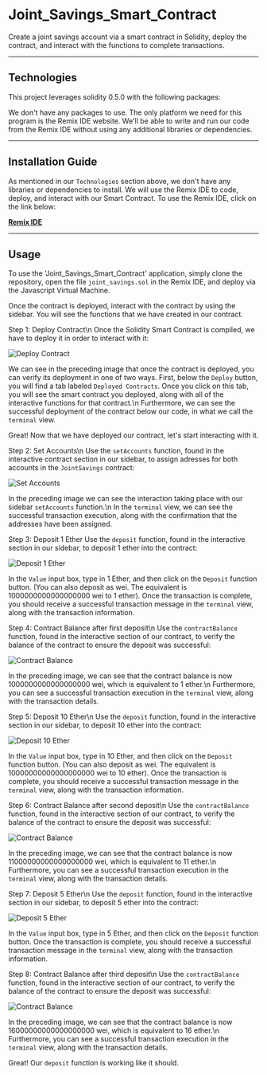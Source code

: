 # Joint_Savings_Smart_Contract
Create a joint savings account via a smart contract in Solidity, deploy the contract, and interact with the functions to complete transactions.

---

## Technologies

This project leverages solidity 0.5.0 with the following packages:

We don't have any packages to use. The only platform we need for this program is the Remix IDE website. We'll be able to write and run our code from the Remix IDE without using any additional libraries or dependencies. 

---

## Installation Guide

As mentioned in our `Technologies` section above, we don't have any libraries or dependencies to install. We will use the Remix IDE to code, deploy, and interact with our Smart Contract. 
To use the Remix IDE, click on the link below:

**[Remix IDE](https://remix.ethereum.org/)**

---

## Usage

To use the 'Joint_Savings_Smart_Contract' application, simply clone the repository, open the file `joint_savings.sol` in the Remix IDE, and deploy via the Javascript Virtual Machine.

Once the contract is deployed, interact with the contract by using the sidebar. You will see the functions that we have created in our contract. 

Step 1: Deploy Contract\n
Once the Solidity Smart Contract is compiled, we have to deploy it in order to interact with it:

![Deploy Contract](Execution_Results/one_deploy_contract.png)

We can see in the preceding image that once the contract is deployed, you can verify its deployment in one of two ways. First, below the `Deploy` button, you will find a tab labeled `Deployed Contracts`. Once you click on this tab, you will see the smart contract you deployed, along with all of the interactive functions for that contract.\n 
Furthermore, we can see the successful deployment of the contract below our code, in what we call the `terminal` view. 

Great! Now that we have deployed our contract, let's start interacting with it. 

Step 2: Set Accounts\n
Use the `setAccounts` function, found in the interactive contract section in our sidebar, to assign adresses for both accounts in the `JointSavings` contract:

![Set Accounts](Execution_Results/two_set_accounts.png)

In the preceding image we can see the interaction taking place with our sidebar `setAccounts` function.\n
In the `terminal` view, we can see the successful transaction execution, along with the confirmation that the addresses have been assigned. 

Step 3: Deposit 1 Ether
Use the `deposit` function, found in the interactive section in our sidebar, to deposit 1 ether into the contract:

![Deposit 1 Ether](Execution_Results/three_deposit_1_ether.png)

In the `Value` input box, type in 1 Ether, and then click on the `Deposit` function button. (You can also deposit as wei. The equivalent is 1000000000000000000 wei to 1 ether). Once the transaction is complete, you should receive a successful transaction message in the `terminal` view, along with the transaction information. 

Step 4: Contract Balance after first deposit\n
Use the `contractBalance` function, found in the interactive section of our contract, to verify the balance of the contract to ensure the deposit was successful:

![Contract Balance](Execution_Results/four_contract_balance.png)

In the preceding image, we can see that the contract balance is now 1000000000000000000 wei, which is equivalent to 1 ether.\n
Furthermore, you can see a successful transaction execution in the `terminal` view, along with the transaction details. 

Step 5: Deposit 10 Ether\n
Use the `deposit` function, found in the interactive section in our sidebar, to deposit 10 ether into the contract:

![Deposit 10 Ether](Execution_Results/five_deposit_10_ether.png)

In the `Value` input box, type in 10 Ether, and then click on the `Deposit` function button. (You can also deposit as wei. The equivalent is 10000000000000000000 wei to 10 ether). Once the transaction is complete, you should receive a successful transaction message in the `terminal` view, along with the transaction information.

Step 6: Contract Balance after second deposit\n
Use the `contractBalance` function, found in the interactive section of our contract, to verify the balance of the contract to ensure the deposit was successful:

![Contract Balance](Execution_Results/six_contract_balance.png)

In the preceding image, we can see that the contract balance is now 11000000000000000000 wei, which is equivalent to 11 ether.\n
Furthermore, you can see a successful transaction execution in the `terminal` view, along with the transaction details.

Step 7: Deposit 5 Ether\n
Use the `deposit` function, found in the interactive section in our sidebar, to deposit 5 ether into the contract:

![Deposit 5 Ether](Execution_Results/seven_deposit_5_ether.png)

In the `Value` input box, type in 5 Ether, and then click on the `Deposit` function button. Once the transaction is complete, you should receive a successful transaction message in the `terminal` view, along with the transaction information.

Step 8: Contract Balance after third deposit\n
Use the `contractBalance` function, found in the interactive section of our contract, to verify the balance of the contract to ensure the deposit was successful:

![Contract Balance](Execution_Results/eight_contract_balance.png)

In the preceding image, we can see that the contract balance is now 16000000000000000000 wei, which is equivalent to 16 ether.\n
Furthermore, you can see a successful transaction execution in the `terminal` view, along with the transaction details.

Great! Our `deposit` function is working like it should. 